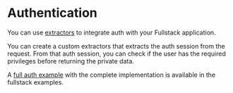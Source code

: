 # Authentication

You can use [extractors](./extractors) to integrate auth with your Fullstack application.

You can create a custom extractors that extracts the auth session from the request. From that auth session, you can check if the user has the required privileges before returning the private data.

A [full auth example](https://github.com/DioxusLabs/dioxus/blob/v0.5/examples/fullstack-auth) with the complete implementation is available in the fullstack examples.
